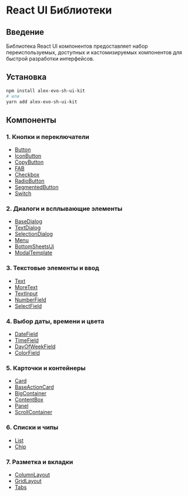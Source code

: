 # React UI Библиотеки

## Введение

Библиотека React UI компонентов предоставляет набор переиспользуемых, доступных и кастомизируемых компонентов для быстрой разработки интерфейсов.

## Установка

```bash
npm install alex-evo-sh-ui-kit
# или
yarn add alex-evo-sh-ui-kit
```

## Компоненты

### **1. Кнопки и переключатели**  
- [Button](./docs/Button.md)  
- [IconButton](./docs/IconButton.md)  
- [CopyButton](./docs/CopyButton.md)  
- [FAB](./docs/FAB.md)  
- [Checkbox](./docs/Checkbox.md)  
- [RadioButton](./docs/RadioButton.md)  
- [SegmentedButton](./docs/SegmentedButton.md)  
- [Switch](./docs/Switch.md)  

### **2. Диалоги и всплывающие элементы**  
- [BaseDialog](./docs/BaseDialog.md)  
- [TextDialog](./docs/TextDialog.md)  
- [SelectionDialog](./docs/SelectionDialog.md)  
- [Menu](./docs/Menu.md)  
- [BottomSheetsUi](./docs/BottomSheetsUi.md)  
- [ModalTemplate](./docs/ModalTemplate.md)  

### **3. Текстовые элементы и ввод**  
- [Text](./docs/Text.md)  
- [MoreText](./docs/MoreText.md)  
- [TextInput](./docs/TextInput.md)  
- [NumberField](./docs/NumberField.md)  
- [SelectField](./docs/SelectField.md)  

### **4. Выбор даты, времени и цвета**  
- [DateField](./docs/DateField.md)  
- [TimeField](./docs/TimeField.md)  
- [DayOfWeekField](./docs/DayOfWeekField.md)  
- [ColorField](./docs/ColorField.md)  

### **5. Карточки и контейнеры**  
- [Card](./docs/Card.md)  
- [BaseActionCard](./docs/BaseActionCard.md)  
- [BigContainer](./docs/BigContainer.md)  
- [ContentBox](./docs/ContentBox.md)  
- [Panel](./docs/Panel.md)  
- [ScrollContainer](./docs/ScrollContainer.md)  

### **6. Списки и чипы**  
- [List](./docs/List.md)  
- [Chip](./docs/Chip.md)  

### **7. Разметка и вкладки**  
- [ColumnLayout](./docs/ColumnLayout.md)  
- [GridLayout](./docs/GridLayout.md)  
- [Tabs](./docs/Tabs.md)  
